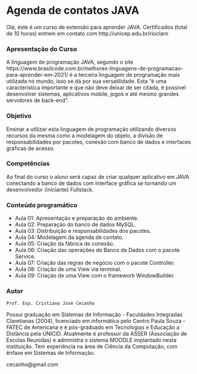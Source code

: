 # Agenda de contatos JAVA
<p>Olá, este é um curso de extensão para aprender JAVA. Certificados (total de 10 horas) entrem em contato com http://unicep.edu.br/rioclaro</p>

<h3> Apresentação do Curso </h3>
<p>A linguagem de programação JAVA, segundo o site https://www.brasilcode.com.br/melhores-linguagens-de-programacao-para-aprender-em-2021/ é a terceira linguagem de programação mais utilizada no mundo, isso se dá por sua versatilidade. Esta “é uma característica importante e que não deve deixar de ser citada, é possível desenvolver sistemas, aplicativos mobile, jogos e até mesmo grandes servidores de back-end”.</p>

<h3> Objetivo </h3>
<p>Ensinar a utilizar esta linguagem de programação utilizando diversos recursos da mesma como a modelagem do objeto, a divisão de responsabilidades por pacotes, conexão com banco de dados e interfaces gráficas de acesso.</p>

<h3> Competências </h3>
<p>Ao final do curso o aluno será capaz de criar qualquer aplicativo em JAVA conectando a banco de dados com interface gráfica se tornando um desenvolvedor (iniciante) Fullstack.</p>
  
<h3> Conteúdo programático </h3>
<ul>
<li> Aula 01: Apresentação e preparação do ambiente.</li>
<li> Aula 02: Preparação do banco de dados MySQL. </li>
<li> Aula 03: Distribuição e responsabilidades dos pacotes. </li>
<li> Aula 04: Modelagem da agenda de contato. </li>
<li> Aula 05: Criação da fábrica de conexão. </li>
<li> Aula 06: Criação das operações de Banco de Dados com o pacote Service. </li>
<li> Aula 07: Criação das regras de negócio com o pacote Controller. </li>
<li> Aula 08: Criação de uma View via terminal. </li>
<li> Aula 09: Criação de uma View com o framework WindowBuilder. </li>
</ul>

<h3> Autor </h3>
<p><code>Prof. Esp. Cristiano José Cecanho</code></p>

<p>Possui graduação em Sistemas de Informação - Faculdades Integradas Claretianas (2004), licenciado em informática pelo Centro Paula Souza - FATEC de Americana e é pós-graduado em Tecnologias e Educação a Distância pela UNICID. Atualmente é professor da ASSER (Associação de Escolas Reunidas) e administra o sistema MOODLE implantado nesta instituição. Tem experiência na área de Ciência da Computação, com ênfase em Sistemas de Informação.</p>

<p>cecanho@gmail.com</p>
